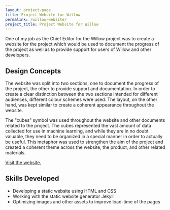 ```yaml
---
layout: project-page
title: Project Website for Willow
permalink: /willow-website/
project_title: Project Website for Willow
---
```


One of my job as the Chief Editor for the Willow project was to create a website for the project which would be used to document the progress of the project as well as to provide support for users of Willow and other developers.

## Design Concepts

The website was split into two sections, one to document the progress of the project, the other to provide support and documentation. In order to create a clear distinction between the two sections intended for different audiences, different colour schemes were used. The layout, on the other hand, was kept similar to create a coherent appearance throughout the website.

The "cubes" symbol was used throughout the website and other documents related to the project. The cubes represented the vast amount of data collected for use in machine learning, and while they are in no doubt valuable, they need to be organized in a special manner in order to actually be useful. This metaphor was used to strengthen the aim of the project and created a coherent theme across the website, the product, and other related materials.

[Visit the website.](http://students.cs.ucl.ac.uk/2015/group19)

## Skills Developed

- Developing a static website using HTML and CSS
- Working with the static website generator Jekyll
- Optimizing images and other assets to improve load-time of the pages